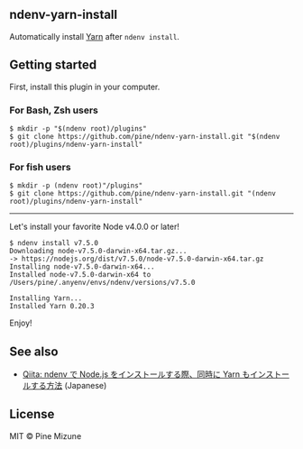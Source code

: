 ndenv-yarn-install
------------------

Automatically install [Yarn](https://github.com/yarnpkg/yarn) after `ndenv install`.

## Getting started
First, install this plugin in your computer.

### For Bash, Zsh users

```
$ mkdir -p "$(ndenv root)/plugins"
$ git clone https://github.com/pine/ndenv-yarn-install.git "$(ndenv root)/plugins/ndenv-yarn-install"
```

### For fish users

```
$ mkdir -p (ndenv root)"/plugins"
$ git clone https://github.com/pine/ndenv-yarn-install.git "(ndenv root)/plugins/ndenv-yarn-install"
```

---

Let's install your favorite Node v4.0.0 or later!

```
$ ndenv install v7.5.0
Downloading node-v7.5.0-darwin-x64.tar.gz...
-> https://nodejs.org/dist/v7.5.0/node-v7.5.0-darwin-x64.tar.gz
Installing node-v7.5.0-darwin-x64...
Installed node-v7.5.0-darwin-x64 to /Users/pine/.anyenv/envs/ndenv/versions/v7.5.0

Installing Yarn...
Installed Yarn 0.20.3
```

Enjoy!

## See also
- [Qiita: ndenv で Node.js をインストールする際、同時に Yarn もインストールする方法](http://qiita.com/pine613/items/d758aede73e388c7b57a) (Japanese)

## License
MIT &copy; Pine Mizune
